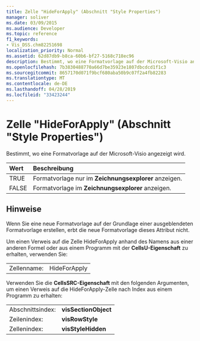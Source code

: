```yaml
---
title: Zelle "HideForApply" (Abschnitt "Style Properties")
manager: soliver
ms.date: 03/09/2015
ms.audience: Developer
ms.topic: reference
f1_keywords:
- Vis_DSS.chm82251698
localization_priority: Normal
ms.assetid: 62d87db9-b8ca-60b6-bf27-5168c718ec96
description: Bestimmt, wo eine Formatvorlage auf der Microsoft-Visio angezeigt wird.
ms.openlocfilehash: 7b3830488770a66d7be35923e1807dbcdcd1f1c3
ms.sourcegitcommit: 8657170d071f9bcf680aba50b9c07f2a4fb82283
ms.translationtype: MT
ms.contentlocale: de-DE
ms.lasthandoff: 04/28/2019
ms.locfileid: "33423244"
---
```

# <a name="hideforapply-cell-style-properties-section"></a>Zelle "HideForApply" (Abschnitt "Style Properties")

Bestimmt, wo eine Formatvorlage auf der Microsoft-Visio angezeigt wird.
  
|**Wert**|**Beschreibung**|
|:-----|:-----|
| TRUE  <br/> | Formatvorlage nur im **Zeichnungsexplorer** anzeigen.  <br/> |
| FALSE  <br/> | Formatvorlage im **Zeichnungsexplorer** anzeigen.  <br/> |
   
## <a name="remarks"></a>Hinweise

Wenn Sie eine neue Formatvorlage auf der Grundlage einer ausgeblendeten Formatvorlage erstellen, erbt die neue Formatvorlage dieses Attribut nicht.
  
Um einen Verweis auf die Zelle HideForApply anhand des Namens aus einer anderen Formel oder aus einem Programm mit der **CellsU-Eigenschaft** zu erhalten, verwenden Sie: 
  
|||
|:-----|:-----|
| Zellenname:  <br/> | HideForApply  <br/> |
   
Verwenden Sie die **CellsSRC-Eigenschaft** mit den folgenden Argumenten, um einen Verweis auf die HideForApply-Zelle nach Index aus einem Programm zu erhalten: 
  
|||
|:-----|:-----|
| Abschnittsindex:  <br/> |**visSectionObject** <br/> |
| Zeilenindex:  <br/> |**visRowStyle** <br/> |
| Zellenindex:  <br/> |**visStyleHidden** <br/> |
   

